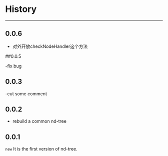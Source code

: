 # History

---
## 0.0.6

- 对外开放checkNodeHandler这个方法

##0.0.5

-fix bug

## 0.0.3

-cut some comment

## 0.0.2

- rebuild a common nd-tree

## 0.0.1

`new` It is the first version of nd-tree.

